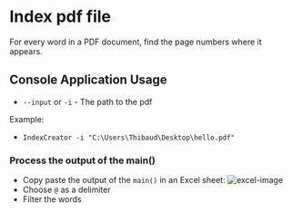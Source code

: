 # Index pdf file
For every word in a PDF document, find the page numbers where it appears.

## Console Application Usage
* `--input` or `-i` - The path to the pdf

Example:
* `IndexCreator -i "C:\Users\Thibaud\Desktop\hello.pdf"`

### Process the output of the main()
* Copy paste the output of the `main()` in an Excel sheet:
![excel-image](https://raw.githubusercontent.com/thibaudledent/pdf-index/master/pdf-index.png)
* Choose `@` as a delimiter
* Filter the words

